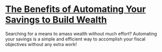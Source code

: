 
# [The Benefits of Automating Your Savings to Build Wealth](https://www.mindhaste.com/t/building-wealth/the-benefits-of-automating-your-savings-to-build-wealth-263)

Searching for a means to amass wealth without much effort? Automating your savings is a simple and efficient way to accomplish your fiscal objectives without any extra work!
    
